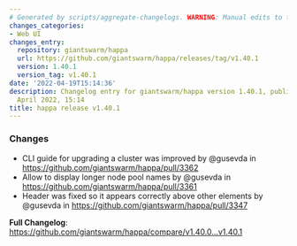 ```yaml
---
# Generated by scripts/aggregate-changelogs. WARNING: Manual edits to this files will be overwritten.
changes_categories:
- Web UI
changes_entry:
  repository: giantswarm/happa
  url: https://github.com/giantswarm/happa/releases/tag/v1.40.1
  version: 1.40.1
  version_tag: v1.40.1
date: '2022-04-19T15:14:36'
description: Changelog entry for giantswarm/happa version 1.40.1, published on 19
  April 2022, 15:14
title: happa release v1.40.1
---
```


### Changes
* CLI guide for upgrading a cluster was improved by @gusevda in https://github.com/giantswarm/happa/pull/3362
* Allow to display longer node pool names by @gusevda in https://github.com/giantswarm/happa/pull/3361
* Header was fixed so it appears correctly above other elements by @gusevda in https://github.com/giantswarm/happa/pull/3347

**Full Changelog**: https://github.com/giantswarm/happa/compare/v1.40.0...v1.40.1

